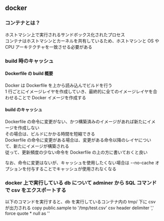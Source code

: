 ## docker

### コンテナとは？
ホストマシン上で実行されるサンドボックス化されたプロセス  
コンテナはホストマシンとカーネルを共有しているため、ホストマシンと OS や CPU アーキテクチャを一致させる必要がある

### build 時のキャッシュ
#### Dockerfile の build 概要
Docker は Dockerfile を上から読み込んでビルドを行う  
1 行ごとにイメージレイヤを作成していき、最終的に全てのイメージレイヤを合わせることで Docker イメージを作成する  

#### build のキャッシュ
Dockerfile の命令に変更がない、かつ構築済みのイメージがあれば新たにイメージを作成しない  
その場合は、ビルドにかかる時間を短縮できる  
Dockerfile の命令に変更がある場合は、変更がある命令以降のレイヤについて、新たにイメージが構築される  
従って、更新頻度の少ない命令を Dockerfile の上の方に書いておくと良い  

なお、命令に変更はないが、キャッシュを使用したくない場合は --no-cache オプションを付与することでキャッシュが使用されなくなる

### docker 上で実行している db について adminer から SQL コマンドで csv をエクスポートする
以下のコマンドを実行すると、db を実行しているコンテナ内の tmp/ 下に csv が出力される
copy public.sample to '/tmp/test.csv' csv header delimiter ',' force quote * null as '<null>'